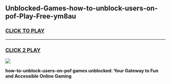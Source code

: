 
## Unblocked-Games-how-to-unblock-users-on-pof-Play-Free-ym8au
<h3>
<a href="https://premium76.site?title=how-to-unblock-users-on-pof&ref=20M">CLICK TO PLAY</a></h3>
<hr>

<h3>
<a href="https://premium76.site?title=how-to-unblock-users-on-pof&ref=20M">CLICK 2 PLAY</a>
  
</h3>

<a href="https://premium76.site?title=how-to-unblock-users-on-pof&ref=19M"><img src="https://clearcache.store/games.png"></a>


**how-to-unblock-users-on-pof games unblocked: Your Gateway to Fun and Accessible Online Gaming**
